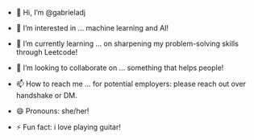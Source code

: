 - 👋 Hi, I’m @gabrieladj
  
- 👀 I’m interested in ...
      machine learning and AI! 
      
- 🌱 I’m currently learning ...
      on sharpening my problem-solving skills through Leetcode!
  
- 💞️ I’m looking to collaborate on ...
      something that helps people!
  
- 📫 How to reach me ...
      for potential employers: please reach out over handshake or DM.
  
- 😄 Pronouns:
      she/her!
  
- ⚡ Fun fact:
      i love playing guitar!

<!---
gabrieladj/gabrieladj is a ✨ special ✨ repository because its `README.md` (this file) appears on your GitHub profile.
You can click the Preview link to take a look at your changes.
--->

